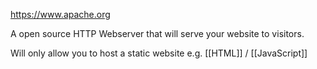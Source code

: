 https://www.apache.org

A open source HTTP Webserver that will serve your website to visitors.

Will only allow you to host a static website e.g. [[HTML]] / [[JavaScript]]